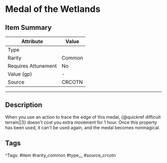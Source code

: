 # Medal of the Wetlands

## Item Summary

| Attribute            | Value                        |
|----------------------|------------------------------|
| Type                 |   |
| Rarity               | Common             |
| Requires Attunement  | No                |
| Value (gp)           | -    |
| Source               | CRCOTN |

---

## Description

When you use an action to trace the edge of this medal, {@quickref difficult terrain||3} doesn't cost you extra movement for 1 hour. Once this property has been used, it can't be used again, and the medal becomes nonmagical.

## Tags

^Tags: #item #rarity_common #type__ #source_crcotn